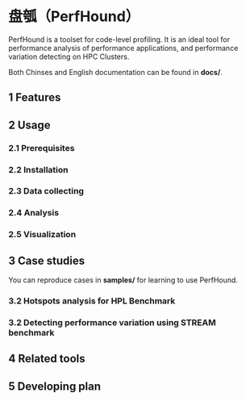 # 盘瓠（PerfHound）

PerfHound is a toolset for code-level profiling. It is an ideal tool for performance analysis of performance applications, and performance variation detecting on HPC Clusters.

Both Chinses and English documentation can be found in **docs/**.

## 1 Features

## 2 Usage

### 2.1 Prerequisites

### 2.2 Installation

### 2.3 Data collecting

### 2.4 Analysis

### 2.5 Visualization

## 3 Case studies

You can reproduce cases in **samples/** for learning to use PerfHound.

### 3.2 Hotspots analysis for HPL Benchmark

### 3.2 Detecting performance variation using STREAM benchmark

## 4 Related tools

## 5 Developing plan
